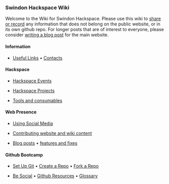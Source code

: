 ### Swindon Hackspace Wiki

Welcome to the Wiki for Swindon Hackspace.  Please use this wiki to [share or record](Contributing) any information that does not belong on the public website, or in its own github repo.  For longer posts that are of interest to everyone, please consider [writing a blog post](Contributing) for the main website.

#### Information

- [Useful Links](Links) • [Contacts](Contacts)


#### Hackspace

- [Hackspace Events](Events)

- [Hackspace Projects](Projects)

- [Tools and consumables](Tools)


#### Web Presence

- [Using Social Media][Social Media]

- [Contributing website and wiki content](Contributing)

- [Blog posts][README file] • [features and fixes][INSTALL file]


#### Github Bootcamp

- [Set Up Git] • [Create a Repo] • [Fork a Repo]

- [Be Social] • [Github Resources] • [Glossary]







[README file]: https://github.com/snhack/snhack.github.com/blob/master/README.md
[INSTALL file]: https://github.com/snhack/snhack.github.com/blob/master/INSTALL.md

[Social Media]: Social-Media

[Set Up Git]:https://help.github.com/articles/set-up-git
[Create a Repo]: https://help.github.com/articles/create-a-repo
[Fork a Repo]: https://help.github.com/articles/fork-a-repo
[Using Pull Requests]: https://help.github.com/articles/using-pull-requests
[Be Social]: https://help.github.com/articles/be-social
[Glossary]: https://help.github.com/articles/github-glossary
[Github Resources]: https://help.github.com/articles/what-are-other-good-resources-for-learning-git-and-github